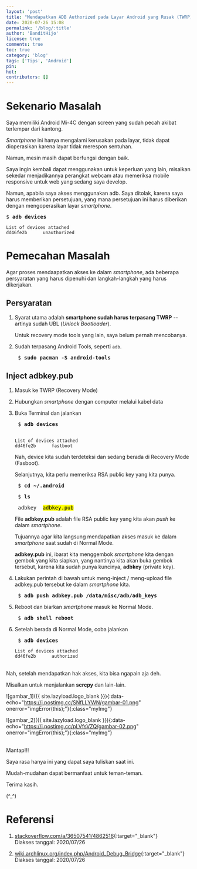 ```yaml
---
layout: 'post'
title: "Mendapatkan ADB Authorized pada Layar Android yang Rusak (TWRP) di GNU/Linux"
date: 2020-07-26 15:08
permalink: '/blog/:title'
author: 'BanditHijo'
license: true
comments: true
toc: true
category: 'blog'
tags: ['Tips', 'Android']
pin:
hot:
contributors: []
---
```


# Sekenario Masalah

Saya memiliki Android Mi-4C dengan screen yang sudah pecah akibat terlempar dari kantong.

*Smartphone* ini hanya mengalami kerusakan pada layar, tidak dapat dioperasikan karena layar tidak merespon sentuhan.

Namun, mesin masih dapat berfungsi dengan baik.

Saya ingin kembali dapat menggunakan untuk keperluan yang lain, misalkan sekedar menjadikannya perangkat webcam atau memeriksa mobile responsive untuk web yang sedang saya develop.

Namun, apabila saya akses menggunakan adb. Saya ditolak, karena saya harus memberikan persetujuan, yang mana persetujuan ini harus diberikan dengan mengoperasikan layar *smartphone*.

<pre>
$ <b>adb devices</b>
</pre>

```
List of devices attached
dd46fe2b      unauthorized
```

# Pemecahan Masalah

Agar proses mendaapatkan akses ke dalam *smartphone*, ada beberapa persyaratan yang harus dipenuhi dan langkah-langkah yang harus dikerjakan.

## Persyaratan

1. Syarat utama adalah **smartphone sudah harus terpasang TWRP** --artinya sudah UBL (*Unlock Bootloader*).

    Untuk recovery mode tools yang lain, saya belum pernah mencobanya.

2. Sudah terpasang Android Tools, seperti `adb`.

    <pre>
    $ <b>sudo pacman -S android-tools</b></pre>

## Inject adbkey.pub

1. Masuk ke TWRP (Recovery Mode)

2. Hubungkan *smartphone* dengan computer melalui kabel data

3. Buka Terminal dan jalankan

    <pre>
    $ <b>adb devices</b>
    </pre>

    ```
    List of devices attached
    dd46fe2b      fastboot
    ```

    Nah, device kita sudah terdeteksi dan sedang berada di Recovery Mode (Fasboot).

    Selanjutnya, kita perlu memeriksa RSA public key yang kita punya.

    <pre>
    $ <b>cd ~/.android</b></pre>

    <pre>
    $ <b>ls</b></pre>

    <pre>
    adbkey  <mark>adbkey.pub</mark></pre>

    File **adbkey.pub** adalah file RSA public key yang kita akan *push* ke dalam *smartphone*.

    Tujuannya agar kita langsung mendapatkan akses masuk ke dalam *smartphone* saat sudah di Normal Mode.

    **adbkey.pub** ini, ibarat kita menggembok *smartphone* kita dengan gembok yang kita siapkan, yang nantinya kita akan buka gembok tersebut, karena kita sudah punya kuncinya, **adbkey** (private key).

4. Lakukan perintah di bawah untuk meng-inject / meng-upload file adbkey.pub tersebut ke dalam *smartphone* kita.

    <pre>
    $ <b>adb push adbkey.pub /data/misc/adb/adb_keys</b></pre>

5. Reboot dan biarkan *smartphone* masuk ke Normal Mode.

    <pre>
    $ <b>adb shell reboot</b></pre>

6. Setelah berada di Normal Mode, coba jalankan

    <pre>
    $ <b>adb devices</b></pre>

    ```
    List of devices attached
    dd46fe2b      authorized
    ```

<br>
Nah, setelah mendapatkan hak akses, kita bisa ngapain aja deh.

Misalkan untuk menjalankan **scrcpy** dan lain-lain.

![gambar_1]({{ site.lazyload.logo_blank }}){:data-echo="https://i.postimg.cc/SNfLLYWN/gambar-01.png" onerror="imgError(this);"}{:class="myImg"}

![gambar_2]({{ site.lazyload.logo_blank }}){:data-echo="https://i.postimg.cc/pLVfsVZQ/gambar-02.png" onerror="imgError(this);"}{:class="myImg"}



<br>
Mantap!!!

Saya rasa hanya ini yang dapat saya tuliskan saat ini.

Mudah-mudahan dapat bermanfaat untuk teman-teman.

Terima kasih.

(^_^)








# Referensi


1. [stackoverflow.com/a/36507541/4862516](https://stackoverflow.com/a/36507541/4862516){:target="_blank"}
<br>Diakses tanggal: 2020/07/26

2. [wiki.archlinux.org/index.php/Android_Debug_Bridge](https://wiki.archlinux.org/index.php/Android_Debug_Bridge){:target="_blank"}
<br>Diakses tanggal: 2020/07/26



